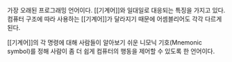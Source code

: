 

가장 오래된 프로그래밍 언어이다. [[기계어]]와 일대일로 대응되는 특징을 가지고 있다. 컴퓨터 구조에 따라 사용하는 [[기계어]]가 달라지기 때문에 어셈블리어도 각각 다르게 된다. 

[[기계어]]의 각 명령에 대해 사람들이 알아보기 쉬운 니모닉 기호(Mnemonic symbol)를 정해 사람이 좀 더 쉽게 컴퓨터의 행동을 제어할 수 있도록 한 언어이다. 